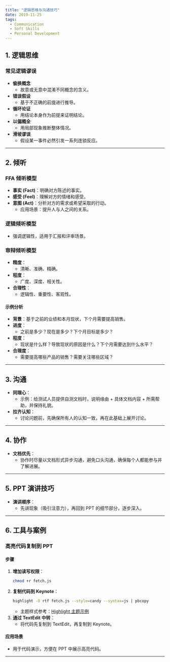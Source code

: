 ```yaml
---
title: "逻辑思维与沟通技巧"
date: 2019-11-25
tags:
  - Communication
  - Soft Skills
  - Personal Development
---
```


## **1. 逻辑思维**

### **常见逻辑谬误**

- **偷换概念**  
  - 故意或无意中混淆不同概念的含义。
- **错误假设**  
  - 基于不正确的前提进行推导。
- **循环论证**  
  - 用结论本身作为前提来证明结论。
- **以偏概全**  
  - 用局部现象推断整体情况。
- **滑坡谬误**  
  - 假设某一事件必然引发一系列连锁反应。

---

## **2. 倾听**

### **FFA 倾听模型**

- **事实 (Fact)**：明确对方陈述的事实。  
- **感受 (Feel)**：理解对方的情绪和感受。  
- **意图 (Act)**：分析对方的需求或希望采取的行动。  
  - 应用场景：提升人与人之间的关系。

### **逻辑倾听模型**

- 强调逻辑性，适用于汇报和评审场景。

### **审辩倾听模型**

- **精度**：
  - 清晰、准确、精确。
- **程度**：
  - 广度、深度、相关性。
- **合理性**：
  - 逻辑性、重要性、客观性。

#### **示例分析**

- **背景**：基于之前的业绩和本月现状，下个月需要提高销售。
- **进度**：
  - 之前是多少？现在是多少？下个月目标是多少？
- **程度**：
  - 现状是什么样？导致现状的原因是什么？下个月需要达到什么水平？
- **合理度**：
  - 需要提高哪些产品的销售？需要关注哪些区域？

---

## **3. 沟通**

- **同理心**：
  - 示例：给测试人员提供自测文档时，说明缘由 + 具体文档内容 + 所需帮助，并保持礼貌。
- **拉齐认知**：
  - 讨论问题前，先确保所有人的认知一致，再在此基础上展开讨论。

---

## **4. 协作**

- **文档优先**：
  - 协作时尽量以文档形式异步沟通，避免口头沟通，确保每个人都能参与并了解进展。

---

## **5. PPT 演讲技巧**

- **演讲顺序**：
  - 先讲现象（吸引注意力），再回到 PPT 的细节部分，逐步深入。

---

## **6. 工具与案例**

### **高亮代码复制到 PPT**

#### **步骤**

1. **增加读写权限**：
   ```bash
   chmod +r fetch.js
   ```
2. **复制代码到 Keynote**：
   ```bash
   highlight -O rtf fetch.js --style=candy --syntax=js | pbcopy
   ```
   - 主题样式参考：[Highlight 主题示例](http://www.andre-simon.de/doku/highlight/en/theme-samples.php)
3. **通过 TextEdit 中转**：
   - 将代码先复制到 TextEdit，再复制到 Keynote。

#### **应用场景**

- 用于代码演示，方便在 PPT 中展示高亮代码。

---
